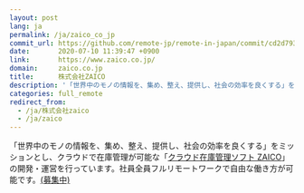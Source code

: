 ```yaml
---
layout: post
lang: ja
permalink: /ja/zaico_co_jp
commit_url: https://github.com/remote-jp/remote-in-japan/commit/cd2d79341eb81b1c24280808ca5d071d430a4729
date:       2020-07-10 11:39:47 +0900
link:       https://www.zaico.co.jp/
domain:     zaico.co.jp
title:      株式会社ZAICO
description: '「世界中のモノの情報を、集め、整え、提供し、社会の効率を良くする」をミッションとし、クラウドで在庫管理が可能な「クラウド在庫管理ソフト ZAICO」の開発・運営を行っています。社員全員フルリモートワークで自由な働き方が可能です。(募集中)'
categories: full_remote
redirect_from:
  - /ja/株式会社zaico
  - /ja/zaico
---
```


<p>「世界中のモノの情報を、集め、整え、提供し、社会の効率を良くする」をミッションとし、クラウドで在庫管理が可能な「<a href="https://web.zaico.co.jp/">クラウド在庫管理ソフト ZAICO</a>」の開発・運営を行っています。社員全員フルリモートワークで自由な働き方が可能です。<a href="https://www.zaico.co.jp/smart-zaico/about-us/recruit/">(募集中)</a></p>
